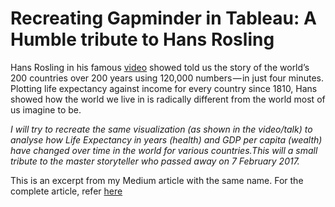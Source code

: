# Recreating Gapminder in Tableau: A Humble tribute to Hans Rosling

Hans Rosling in his famous [video](https://www.gapminder.org/videos/the-joy-of-stats/) showed told us the story of the world’s 200 countries over 200 years using 120,000 numbers — in just four minutes. Plotting life expectancy against income for every country since 1810, Hans showed how the world we live in is radically different from the world most of us imagine to be.

_I will try to recreate the same visualization (as shown in the video/talk) to analyse how Life Expectancy in years (health) and GDP per capita (wealth) have changed over time in the world for various countries.This will a small tribute to the master storyteller who passed away on 7 February 2017._

This is an excerpt from my Medium article with the same name. For the complete article, refer [here](https://medium.com/analytics-vidhya/recreating-gapminder-in-tableau-a-humble-tribute-to-hans-rosling-53de74b18ec)

